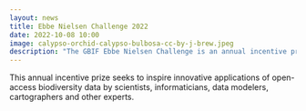```yaml
---
layout: news
title: Ebbe Nielsen Challenge 2022
date: 2022-10-08 10:00
image: calypso-orchid-calypso-bulbosa-cc-by-j-brew.jpeg
description: "The GBIF Ebbe Nielsen Challenge is an annual incentive prize that seeks to inspire innovative applications of open-access biodiversity data by scientists, informaticians, data modelers, cartographers and other experts."
---
```


This annual incentive prize seeks to inspire innovative applications of open-access biodiversity data by scientists, informaticians, data modelers, cartographers and other experts.
